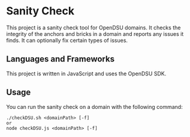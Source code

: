 # Sanity Check

This project is a sanity check tool for OpenDSU domains. It checks the integrity of the anchors and bricks in a domain and reports any issues it finds. It can optionally fix certain types of issues.

## Languages and Frameworks

This project is written in JavaScript and uses the OpenDSU SDK.

## Usage

You can run the sanity check on a domain with the following command:

```shell
./checkDSU.sh <domainPath> [-f]
or
node checkDSU.js <domainPath> [-f]